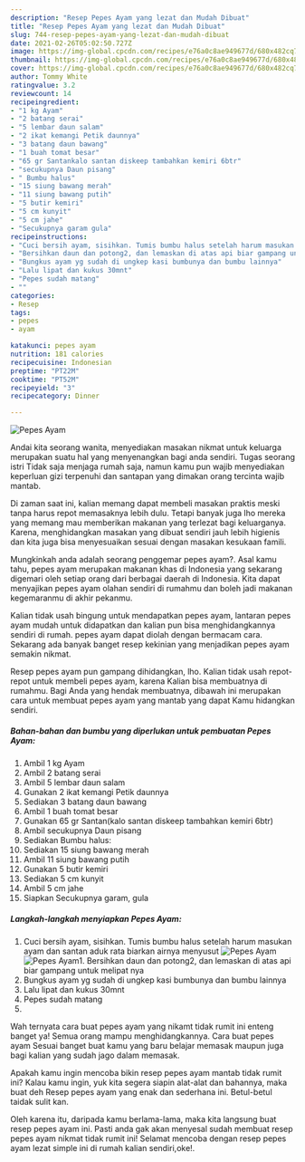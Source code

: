 ```yaml
---
description: "Resep Pepes Ayam yang lezat dan Mudah Dibuat"
title: "Resep Pepes Ayam yang lezat dan Mudah Dibuat"
slug: 744-resep-pepes-ayam-yang-lezat-dan-mudah-dibuat
date: 2021-02-26T05:02:50.727Z
image: https://img-global.cpcdn.com/recipes/e76a0c8ae949677d/680x482cq70/pepes-ayam-foto-resep-utama.jpg
thumbnail: https://img-global.cpcdn.com/recipes/e76a0c8ae949677d/680x482cq70/pepes-ayam-foto-resep-utama.jpg
cover: https://img-global.cpcdn.com/recipes/e76a0c8ae949677d/680x482cq70/pepes-ayam-foto-resep-utama.jpg
author: Tommy White
ratingvalue: 3.2
reviewcount: 14
recipeingredient:
- "1 kg Ayam"
- "2 batang serai"
- "5 lembar daun salam"
- "2 ikat kemangi Petik daunnya"
- "3 batang daun bawang"
- "1 buah tomat besar"
- "65 gr Santankalo santan diskeep tambahkan kemiri 6btr"
- "secukupnya Daun pisang"
- " Bumbu halus"
- "15 siung bawang merah"
- "11 siung bawang putih"
- "5 butir kemiri"
- "5 cm kunyit"
- "5 cm jahe"
- "Secukupnya garam gula"
recipeinstructions:
- "Cuci bersih ayam, sisihkan. Tumis bumbu halus setelah harum masukan ayam dan santan aduk rata biarkan airnya menyusut"
- "Bersihkan daun dan potong2, dan lemaskan di atas api biar gampang untuk melipat nya"
- "Bungkus ayam yg sudah di ungkep kasi bumbunya dan bumbu lainnya"
- "Lalu lipat dan kukus 30mnt"
- "Pepes sudah matang"
- ""
categories:
- Resep
tags:
- pepes
- ayam

katakunci: pepes ayam 
nutrition: 181 calories
recipecuisine: Indonesian
preptime: "PT22M"
cooktime: "PT52M"
recipeyield: "3"
recipecategory: Dinner

---
```



![Pepes Ayam](https://img-global.cpcdn.com/recipes/e76a0c8ae949677d/680x482cq70/pepes-ayam-foto-resep-utama.jpg)

Andai kita seorang wanita, menyediakan masakan nikmat untuk keluarga merupakan suatu hal yang menyenangkan bagi anda sendiri. Tugas seorang istri Tidak saja menjaga rumah saja, namun kamu pun wajib menyediakan keperluan gizi terpenuhi dan santapan yang dimakan orang tercinta wajib mantab.

Di zaman  saat ini, kalian memang dapat membeli masakan praktis meski tanpa harus repot memasaknya lebih dulu. Tetapi banyak juga lho mereka yang memang mau memberikan makanan yang terlezat bagi keluarganya. Karena, menghidangkan masakan yang dibuat sendiri jauh lebih higienis dan kita juga bisa menyesuaikan sesuai dengan masakan kesukaan famili. 



Mungkinkah anda adalah seorang penggemar pepes ayam?. Asal kamu tahu, pepes ayam merupakan makanan khas di Indonesia yang sekarang digemari oleh setiap orang dari berbagai daerah di Indonesia. Kita dapat menyajikan pepes ayam olahan sendiri di rumahmu dan boleh jadi makanan kegemaranmu di akhir pekanmu.

Kalian tidak usah bingung untuk mendapatkan pepes ayam, lantaran pepes ayam mudah untuk didapatkan dan kalian pun bisa menghidangkannya sendiri di rumah. pepes ayam dapat diolah dengan bermacam cara. Sekarang ada banyak banget resep kekinian yang menjadikan pepes ayam semakin nikmat.

Resep pepes ayam pun gampang dihidangkan, lho. Kalian tidak usah repot-repot untuk membeli pepes ayam, karena Kalian bisa membuatnya di rumahmu. Bagi Anda yang hendak membuatnya, dibawah ini merupakan cara untuk membuat pepes ayam yang mantab yang dapat Kamu hidangkan sendiri.

<!--inarticleads1-->

##### Bahan-bahan dan bumbu yang diperlukan untuk pembuatan Pepes Ayam:

1. Ambil 1 kg Ayam
1. Ambil 2 batang serai
1. Ambil 5 lembar daun salam
1. Gunakan 2 ikat kemangi Petik daunnya
1. Sediakan 3 batang daun bawang
1. Ambil 1 buah tomat besar
1. Gunakan 65 gr Santan(kalo santan diskeep tambahkan kemiri 6btr)
1. Ambil secukupnya Daun pisang
1. Sediakan  Bumbu halus:
1. Sediakan 15 siung bawang merah
1. Ambil 11 siung bawang putih
1. Gunakan 5 butir kemiri
1. Sediakan 5 cm kunyit
1. Ambil 5 cm jahe
1. Siapkan Secukupnya garam, gula




<!--inarticleads2-->

##### Langkah-langkah menyiapkan Pepes Ayam:

1. Cuci bersih ayam, sisihkan. Tumis bumbu halus setelah harum masukan ayam dan santan aduk rata biarkan airnya menyusut
<img src="https://img-global.cpcdn.com/steps/ced2857f305317fc/160x128cq70/pepes-ayam-langkah-memasak-1-foto.jpg" alt="Pepes Ayam"><img src="https://img-global.cpcdn.com/steps/9937c0ffcf911fda/160x128cq70/pepes-ayam-langkah-memasak-1-foto.jpg" alt="Pepes Ayam">1. Bersihkan daun dan potong2, dan lemaskan di atas api biar gampang untuk melipat nya
1. Bungkus ayam yg sudah di ungkep kasi bumbunya dan bumbu lainnya
1. Lalu lipat dan kukus 30mnt
1. Pepes sudah matang
1. 




Wah ternyata cara buat pepes ayam yang nikamt tidak rumit ini enteng banget ya! Semua orang mampu menghidangkannya. Cara buat pepes ayam Sesuai banget buat kamu yang baru belajar memasak maupun juga bagi kalian yang sudah jago dalam memasak.

Apakah kamu ingin mencoba bikin resep pepes ayam mantab tidak rumit ini? Kalau kamu ingin, yuk kita segera siapin alat-alat dan bahannya, maka buat deh Resep pepes ayam yang enak dan sederhana ini. Betul-betul taidak sulit kan. 

Oleh karena itu, daripada kamu berlama-lama, maka kita langsung buat resep pepes ayam ini. Pasti anda gak akan menyesal sudah membuat resep pepes ayam nikmat tidak rumit ini! Selamat mencoba dengan resep pepes ayam lezat simple ini di rumah kalian sendiri,oke!.

